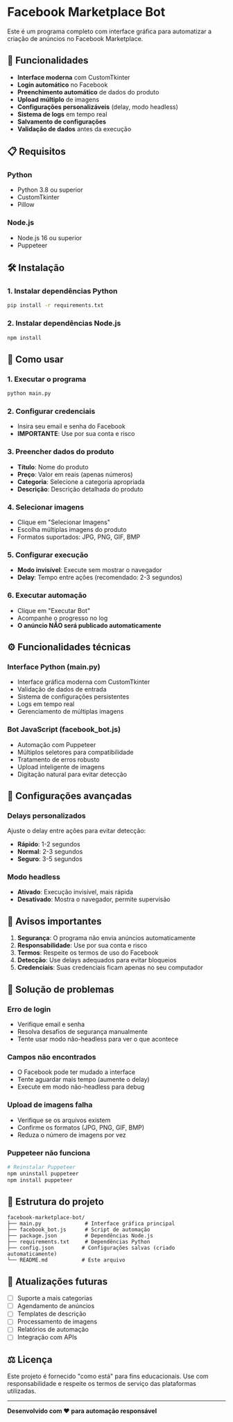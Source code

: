 # Facebook Marketplace Bot

Este é um programa completo com interface gráfica para automatizar a criação de anúncios no Facebook Marketplace.

## 🚀 Funcionalidades

- **Interface moderna** com CustomTkinter
- **Login automático** no Facebook
- **Preenchimento automático** de dados do produto
- **Upload múltiplo** de imagens
- **Configurações personalizáveis** (delay, modo headless)
- **Sistema de logs** em tempo real
- **Salvamento de configurações**
- **Validação de dados** antes da execução

## 📋 Requisitos

### Python
- Python 3.8 ou superior
- CustomTkinter
- Pillow

### Node.js
- Node.js 16 ou superior
- Puppeteer

## 🛠️ Instalação

### 1. Instalar dependências Python
```bash
pip install -r requirements.txt
```

### 2. Instalar dependências Node.js
```bash
npm install
```

## 📖 Como usar

### 1. Executar o programa
```bash
python main.py
```

### 2. Configurar credenciais
- Insira seu email e senha do Facebook
- **IMPORTANTE**: Use por sua conta e risco

### 3. Preencher dados do produto
- **Título**: Nome do produto
- **Preço**: Valor em reais (apenas números)
- **Categoria**: Selecione a categoria apropriada
- **Descrição**: Descrição detalhada do produto

### 4. Selecionar imagens
- Clique em "Selecionar Imagens"
- Escolha múltiplas imagens do produto
- Formatos suportados: JPG, PNG, GIF, BMP

### 5. Configurar execução
- **Modo invisível**: Execute sem mostrar o navegador
- **Delay**: Tempo entre ações (recomendado: 2-3 segundos)

### 6. Executar automação
- Clique em "Executar Bot"
- Acompanhe o progresso no log
- **O anúncio NÃO será publicado automaticamente**

## ⚙️ Funcionalidades técnicas

### Interface Python (main.py)
- Interface gráfica moderna com CustomTkinter
- Validação de dados de entrada
- Sistema de configurações persistentes
- Logs em tempo real
- Gerenciamento de múltiplas imagens

### Bot JavaScript (facebook_bot.js)
- Automação com Puppeteer
- Múltiplos seletores para compatibilidade
- Tratamento de erros robusto
- Upload inteligente de imagens
- Digitação natural para evitar detecção

## 🔧 Configurações avançadas

### Delays personalizados
Ajuste o delay entre ações para evitar detecção:
- **Rápido**: 1-2 segundos
- **Normal**: 2-3 segundos  
- **Seguro**: 3-5 segundos

### Modo headless
- **Ativado**: Execução invisível, mais rápida
- **Desativado**: Mostra o navegador, permite supervisão

## 🚨 Avisos importantes

1. **Segurança**: O programa não envia anúncios automaticamente
2. **Responsabilidade**: Use por sua conta e risco
3. **Termos**: Respeite os termos de uso do Facebook
4. **Detecção**: Use delays adequados para evitar bloqueios
5. **Credenciais**: Suas credenciais ficam apenas no seu computador

## 🐛 Solução de problemas

### Erro de login
- Verifique email e senha
- Resolva desafios de segurança manualmente
- Tente usar modo não-headless para ver o que acontece

### Campos não encontrados
- O Facebook pode ter mudado a interface
- Tente aguardar mais tempo (aumente o delay)
- Execute em modo não-headless para debug

### Upload de imagens falha
- Verifique se os arquivos existem
- Confirme os formatos (JPG, PNG, GIF, BMP)
- Reduza o número de imagens por vez

### Puppeteer não funciona
```bash
# Reinstalar Puppeteer
npm uninstall puppeteer
npm install puppeteer
```

## 📁 Estrutura do projeto

```
facebook-marketplace-bot/
├── main.py              # Interface gráfica principal
├── facebook_bot.js      # Script de automação
├── package.json         # Dependências Node.js
├── requirements.txt     # Dependências Python
├── config.json         # Configurações salvas (criado automaticamente)
└── README.md           # Este arquivo
```

## 🔄 Atualizações futuras

- [ ] Suporte a mais categorias
- [ ] Agendamento de anúncios
- [ ] Templates de descrição
- [ ] Processamento de imagens
- [ ] Relatórios de automação
- [ ] Integração com APIs

## ⚖️ Licença

Este projeto é fornecido "como está" para fins educacionais. Use com responsabilidade e respeite os termos de serviço das plataformas utilizadas.

---

**Desenvolvido com ❤️ para automação responsável**
